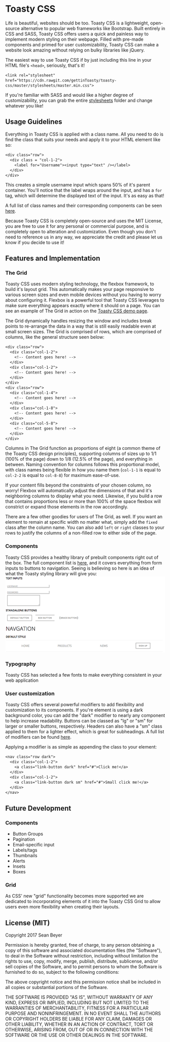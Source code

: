 # Toasty CSS
Life is beautiful, websites should be too. Toasty CSS is a lightweight, open-source alternative to popular web frameworks like Bootstrap. Built entirely in CSS and SASS, Toasty CSS offers users a quick and painless way to implement modern styling on their webpage. Filled with pre-made components and primed for user customizability, Toasty CSS can make a website look amazing without relying on bulky libraries like jQuery.

The easiest way to use Toasty CSS if by just including this line in your HTML file's `<head>`, seriously, that's it!
```
<link rel="stylesheet" href="https://cdn.rawgit.com/gettinToasty/toasty-css/master/stylesheets/master.min.css">
```

If you're familiar with SASS and would like a higher degree of customizability, you can grab the entire [stylesheets](./stylesheets) folder and change whatever you like!

## Usage Guidelines

Everything in Toasty CSS is applied with a class name. All you need to do is find the class that suits your needs and apply it to your HTML element like so:
```
<div class="row">
  <div class = "col-1-2">
    <label for="Username"><input type="text" /></label>
  </div>
</div>
```

This creates a simple username input which spans 50% of it's parent container. You'll notice that the label wraps around the input, and has a `for` tag, which will determine the displayed text of the input. It's as easy as that!

A full list of class names and their corresponding components can be seen [here](./docs/class_documentation.md).

Because Toasty CSS is completely open-source and uses the MIT License, you are free to use it for any personal or commercial purpose, and is completely open to alteration and customization. Even though you don't need to reference us in any way, we appreciate the credit and please let us know if you decide to use it!


## Features and Implementation

### The Grid

Toasty CSS uses modern styling technology, the flexbox framework, to build it's layout grid. This automatically makes your page responsive to various screen sizes and even mobile devices without you having to worry about configuring it. Flexbox is a powerful tool that Toasty CSS leverages to make sure everything appears exactly where it should on a page. You can see an example of The Grid in action on the [Toasty CSS demo page](https://gettintoasty.github.io/toasty-css/).

The Grid dynamically handles resizing the window and includes break points to re-arrange the data in a way that is still easily readable even at small screen sizes. The Grid is comprised of rows, which are comprised of columns, like the general structure seen below:
```
<div class="row">
  <div class="col-1-2">
    <!-- Content goes here! -->
  </div>
  <div class="col-1-2">
    <!-- Content goes here! -->
  </div>
</div>
<div class="row">
  <div class="col-1-4">
    <!-- Content goes here! -->
  </div>
  <div class="col-1-8">
    <!-- Content goes here! -->
  </div>
  <div class="col-5-8">
    <!-- Content goes here! -->
  </div>
</div>
```

Columns in The Grid function as proportions of eight (a common theme of the Toasty CSS design principles), supporting columns of sizes up to 1/1 (100% of the page) down to 1/8 (12.5% of the page), and everything in between. Naming convention for columns follows this proportional model, with class names being flexible in how you name them (`col-1-1` is equal to `col-2-2` is equal to `col-8-8`) for maximum ease-of-use.

If your content fills beyond the constraints of your chosen column, no worry! Flexbox will automatically adjust the dimensions of that and it's neighboring columns to display what you need. Likewise, if you build a row that contains proportions less or more than 100% of the space flexbox will constrict or expand those elements in the row accordingly.

There are a few other goodies for users of The Grid, as well. If you want an element to remain at specific width no matter what, simply add the `fixed` class after the column name. You can also add `left` or `right` classes to your rows to justify the columns of a non-filled row to either side of the page.

### Components
Toasty CSS provides a healthy library of prebuilt components right out of the box. The full component list is [here](./docs/class_documentation.md), and it covers everything from form inputs to buttons to navigation. Seeing is believing so here is an idea of what the Toasty styling library will give you:
![component preview](./docs/component_preview.png)

### Typography
Toasty CSS has selected a few fonts to make everything consistent in your web application

### User customization
Toasty CSS offers several powerful modifiers to add flexibility and customization to its components. If you're element is using a dark background color, you can add the "dark" modifier to nearly any component to help increase readability. Buttons can be classed as "lg" or "sm" for larger or smaller buttons, respectively. Headers can also have a "sm" class applied to them for a lighter effect, which is great for subheadings. A full list of modifiers can be found [here](./docs/class_documentation.md).

Applying a modifier is as simple as appending the class to your element:
```
<nav class="row dark">
  <div class="col-1-2">
    <a class="link-button dark" href="#">Click me!</a>
  </div>
  <div class="col-1-2">
    <a class="link-button dark sm" href="#">Small click me!</a>
  </div>
</nav>
```

## Future Development

### Components
* Button Groups
* Pagination
* Email-specific input
* Labels/tags
* Thumbnails
* Alerts
* Insets
* Boxes

### Grid
As CSS' new "grid" functionality becomes more supported we are dedicated to incorporating elements of it into the Toasty CSS Grid to allow users even more flexibility when creating their layouts.

## License (MIT)
Copyright 2017 Sean Beyer

Permission is hereby granted, free of charge, to any person obtaining a copy of this software and associated documentation files (the "Software"), to deal in the Software without restriction, including without limitation the rights to use, copy, modify, merge, publish, distribute, sublicense, and/or sell copies of the Software, and to permit persons to whom the Software is furnished to do so, subject to the following conditions:

The above copyright notice and this permission notice shall be included in all copies or substantial portions of the Software.

THE SOFTWARE IS PROVIDED "AS IS", WITHOUT WARRANTY OF ANY KIND, EXPRESS OR IMPLIED, INCLUDING BUT NOT LIMITED TO THE WARRANTIES OF MERCHANTABILITY, FITNESS FOR A PARTICULAR PURPOSE AND NONINFRINGEMENT. IN NO EVENT SHALL THE AUTHORS OR COPYRIGHT HOLDERS BE LIABLE FOR ANY CLAIM, DAMAGES OR OTHER LIABILITY, WHETHER IN AN ACTION OF CONTRACT, TORT OR OTHERWISE, ARISING FROM, OUT OF OR IN CONNECTION WITH THE SOFTWARE OR THE USE OR OTHER DEALINGS IN THE SOFTWARE.
